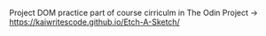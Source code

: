 
Project DOM practice part of course cirriculm in The Odin Project 
-> https://kaiwritescode.github.io/Etch-A-Sketch/



